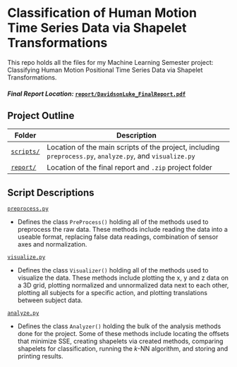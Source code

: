 # Classification of Human Motion Time Series Data via Shapelet Transformations
This repo holds all the files for my Machine Learning Semester project: Classifying Human Motion Positional Time Series Data via Shapelet Transformations.

#### *Final Report Location:* [`report/DavidsonLuke_FinalReport.pdf`](https://github.com/luke-davidson/TimeSeriesMotionClassification/blob/main/report/DavidsonLuke_FinalReport.pdf)

## Project Outline

|Folder|Description|
|------|-----------|
|[`scripts/`](https://github.com/luke-davidson/TimeSeriesMotionClassification/tree/main/scripts)|Location of the main scripts of the project, including `preprocess.py`, `analyze.py`, and `visualize.py`
|[`report/`](https://github.com/luke-davidson/TimeSeriesMotionClassification/tree/main/report)|Location of the final report and `.zip` project folder

## Script Descriptions
[`preprocess.py`](https://github.com/luke-davidson/TimeSeriesMotionClassification/blob/main/scripts/preprocess.py)
- Defines the class `PreProcess()` holding all of the methods used to preprocess the raw data. These methods include reading the data into a useable format, replacing false data readings, combination of sensor axes and normalization.

[`visualize.py`](https://github.com/luke-davidson/TimeSeriesMotionClassification/blob/main/scripts/visualize.py)
- Defines the class `Visualizer()` holding all of the methods used to visualize the data. These methods include plotting the x, y and z data on a 3D grid, plotting normalized and unnormalized data next to each other, plotting all subjects for a specific action, and plotting translations between subject data.

[`analyze.py`](https://github.com/luke-davidson/TimeSeriesMotionClassification/blob/main/scripts/analyze.py)
- Defines the class `Analyzer()` holding the bulk of the analysis methods done for the project. Some of these methods include locating the offsets that minimize SSE, creating shapelets via created methods, comparing shapelets for classification, running the *k*-NN algorithm, and storing and printing results.